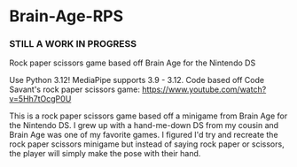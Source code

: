 # Brain-Age-RPS
### STILL A WORK IN PROGRESS
Rock paper scissors game based off Brain Age for the Nintendo DS

Use Python 3.12! MediaPipe supports 3.9 - 3.12.
Code based off Code Savant's rock paper scissors game: https://www.youtube.com/watch?v=5Hh7tOcgP0U

This is a rock paper scissors game based off a minigame from Brain Age for the Nintendo DS. I grew up with a hand-me-down DS from my cousin and Brain Age was one of my favorite games. I figured I'd try and recreate the rock paper scissors minigame but instead of saying rock paper or scissors, the player will simply make the pose with their hand.
